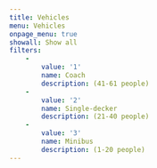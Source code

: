 ```yaml
---
title: Vehicles
menu: Vehicles
onpage_menu: true
showall: Show all
filters:
    -
        value: '1'
        name: Coach
        description: (41-61 people)
    -
        value: '2'
        name: Single-decker
        description: (21-40 people)
    -
        value: '3'
        name: Minibus
        description: (1-20 people)
---
```

